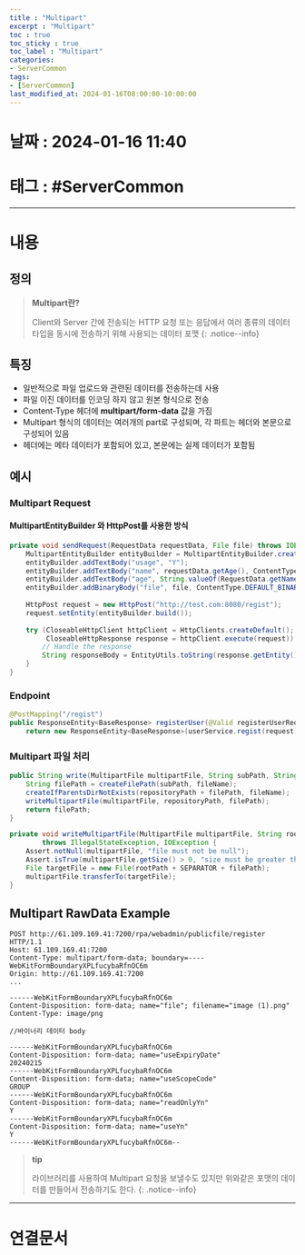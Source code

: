 ```yaml
---
title : "Multipart"
excerpt : "Multipart"
toc : true
toc_sticky : true
toc_label : "Multipart"
categories:
- ServerCommon
tags:
- [ServerCommon]
last_modified_at: 2024-01-16T08:00:00-10:00:00
---
```


# 날짜 : 2024-01-16 11:40

# 태그 :  #ServerCommon
---

# 내용

## 정의
> **Multipart란?**
>
> Client와 Server 간에 전송되는 HTTP 요청 또는 응답에서 여러 종류의 데이터 타입을 동시에 전송하기 위해 사용되는 데이터 포맷
{: .notice--info}

## 특징
- 일반적으로 파일 업로드와 관련된 데이터를 전송하는데 사용
- 파일 이진 데이터를 인코딩 하지 않고 원본 형식으로 전송
- Content-Type 헤더에 **multipart/form-data** 값을 가짐
- Multipart 형식의 데이터는 여러개의 part로 구성되며, 각 파트는 헤더와 본문으로 구성되어 있음
- 헤더에는 메타 데이터가 포함되어 있고, 본문에는 실제 데이터가 포함됨

## 예시

### Multipart Request

#### MultipartEntityBuilder 와 HttpPost를 사용한 방식

```java
private void sendRequest(RequestData requestData, File file) throws IOException {  
    MultipartEntityBuilder entityBuilder = MultipartEntityBuilder.create();  
    entityBuilder.addTextBody("usage", "Y");  
    entityBuilder.addTextBody("name", requestData.getAge(), ContentType.create("text/plain", StandardCharsets.UTF_8));  
    entityBuilder.addTextBody("age", String.valueOf(RequestData.getName())); 
    entityBuilder.addBinaryBody("file", file, ContentType.DEFAULT_BINARY, file.getName());  
  
    HttpPost request = new HttpPost("http://test.com:8080/regist");  
    request.setEntity(entityBuilder.build());  
  
    try (CloseableHttpClient httpClient = HttpClients.createDefault();  
         CloseableHttpResponse response = httpClient.execute(request)) {  
        // Handle the response  
        String responseBody = EntityUtils.toString(response.getEntity());  
    }  
}
```

### Endpoint

```java
@PostMapping("/regist")  
public ResponseEntity<BaseResponse> registerUser(@Valid registerUserRequest request, BindingResult bindingResult) {  
    return new ResponseEntity<BaseResponse>(userService.regist(request), HttpStatus.OK);
```

### Multipart 파일 처리

```java
public String write(MultipartFile multipartFile, String subPath, String fileName) throws IOException {  
    String filePath = createFilePath(subPath, fileName);  
    createIfParentsDirNotExists(repositoryPath + filePath, fileName);  
    writeMultipartFile(multipartFile, repositoryPath, filePath);  
    return filePath;  
}

private void writeMultipartFile(MultipartFile multipartFile, String rootPath, String filePath)  
        throws IllegalStateException, IOException {  
    Assert.notNull(multipartFile, "file must not be null");  
    Assert.isTrue(multipartFile.getSize() > 0, "size must be greater than 0");  
    File targetFile = new File(rootPath + SEPARATOR + filePath);  
    multipartFile.transferTo(targetFile);  
}
```

## Multipart RawData Example

```http
POST http://61.109.169.41:7200/rpa/webadmin/publicfile/register HTTP/1.1
Host: 61.109.169.41:7200
Content-Type: multipart/form-data; boundary=----WebKitFormBoundaryXPLfucybaRfnOC6m
Origin: http://61.109.169.41:7200
...

------WebKitFormBoundaryXPLfucybaRfnOC6m
Content-Disposition: form-data; name="file"; filename="image (1).png"
Content-Type: image/png

//바이너리 데이터 body

------WebKitFormBoundaryXPLfucybaRfnOC6m
Content-Disposition: form-data; name="useExpiryDate"
20240215
------WebKitFormBoundaryXPLfucybaRfnOC6m
Content-Disposition: form-data; name="useScopeCode"
GROUP
------WebKitFormBoundaryXPLfucybaRfnOC6m
Content-Disposition: form-data; name="readOnlyYn"
Y
------WebKitFormBoundaryXPLfucybaRfnOC6m
Content-Disposition: form-data; name="useYn"
Y
------WebKitFormBoundaryXPLfucybaRfnOC6m--
```

> **tip**
>
> 라이브러리를 사용하여 Multipart 요청을 보낼수도 있지만 위와같은 포맷의 데이터를 만들어서 전송하기도 한다.
{: .notice--info}

---

# 연결문서
